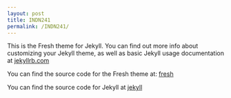 ```yaml
---
layout: post
title: INDN241
permalink: /INDN241/
---
```


This is the Fresh theme for Jekyll. You can find out more info about customizing your Jekyll theme, as well as basic Jekyll usage documentation at <a href="https://jekyllrb.com/">jekyllrb.com</a>

You can find the source code for the Fresh theme at: <a href="https://github.com/artemsheludko/fresh">fresh</a>

You can find the source code for Jekyll at <a href="https://github.com/jekyll/jekyll">jekyll</a>
